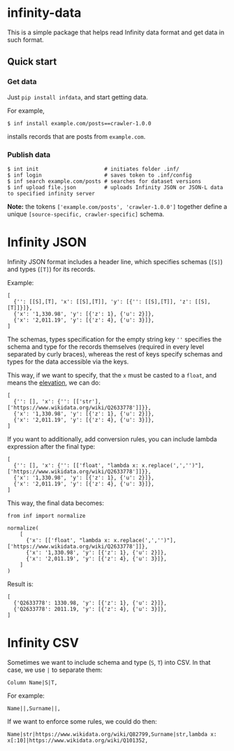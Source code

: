 # infinity-data

This is a simple package that helps read Infinity data format and get data in such format.

## Quick start

### Get data

Just `pip install infdata`, and start getting data.

For example,
```
$ inf install example.com/posts==crawler-1.0.0
```

installs records that are posts from `example.com`.

### Publish data
```
$ int init                     # initiates folder .inf/
$ inf login                    # saves token to .inf/config
$ inf search example.com/posts # searches for dataset versions
$ inf upload file.json         # uploads Infinity JSON or JSON-L data to specified infinity server
```

**Note:** the tokens `['example.com/posts', 'crawler-1.0.0']` together define a unique `[source-specific, crawler-specific]` schema.

# Infinity JSON

Infinity JSON format includes a header line, which specifies schemas (`[S]`) and types (`[T]`) for its records. 

Example:

```
[
  {'': [[S],[T], 'x': [[S],[T]], 'y': [{'': [[S],[T]], 'z': [[S],[T]]}]},
  {'x': '1,330.98', 'y': [{'z': 1}, {'u': 2}]},
  {'x': '2,011.19', 'y': [{'z': 4}, {'u': 3}]},
]
```

The schemas, types specification for the empty string key `''` specifies the schema and type for the records themselves (required in every level separated by curly braces), whereas the rest of keys specify schemas and types for the data accessible via the keys.

This way, if we want to specify, that the `x` must be casted to a `float`, and means the [elevation](https://www.wikidata.org/wiki/Q2633778), we can do:

```
[
  {'': [], 'x': {'': [['str'],['https://www.wikidata.org/wiki/Q2633778']]}},
  {'x': '1,330.98', 'y': [{'z': 1}, {'u': 2}]},
  {'x': '2,011.19', 'y': [{'z': 4}, {'u': 3}]},
]
```

If you want to additionally, add conversion rules, you can include lambda expression after the final type:

```
[
  {'': [], 'x': {'': [['float', "lambda x: x.replace(',','')"],['https://www.wikidata.org/wiki/Q2633778']]}},
  {'x': '1,330.98', 'y': [{'z': 1}, {'u': 2}]},
  {'x': '2,011.19', 'y': [{'z': 4}, {'u': 3}]},
]
```

This way, the final data becomes:

```
from inf import normalize

normalize(
    [
      {'x': [['float', "lambda x: x.replace(',','')"],['https://www.wikidata.org/wiki/Q2633778']]},
      {'x': '1,330.98', 'y': [{'z': 1}, {'u': 2}]},
      {'x': '2,011.19', 'y': [{'z': 4}, {'u': 3}]},
    ]
)
```

Result is:

```
[
  {'Q2633778': 1330.98, 'y': [{'z': 1}, {'u': 2}]},
  {'Q2633778': 2011.19, 'y': [{'z': 4}, {'u': 3}]},
]
```

# Infinity CSV

Sometimes we want to include schema and type (`S`, `T`) into CSV. In that case, we use `|` to separate them:

```
Column Name|S|T,
```

For example:

```
Name||,Surname||,
```

If we want to enforce some rules, we could do then:

```
Name|str|https://www.wikidata.org/wiki/Q82799,Surname|str,lambda x: x[:10]|https://www.wikidata.org/wiki/Q101352,
```
